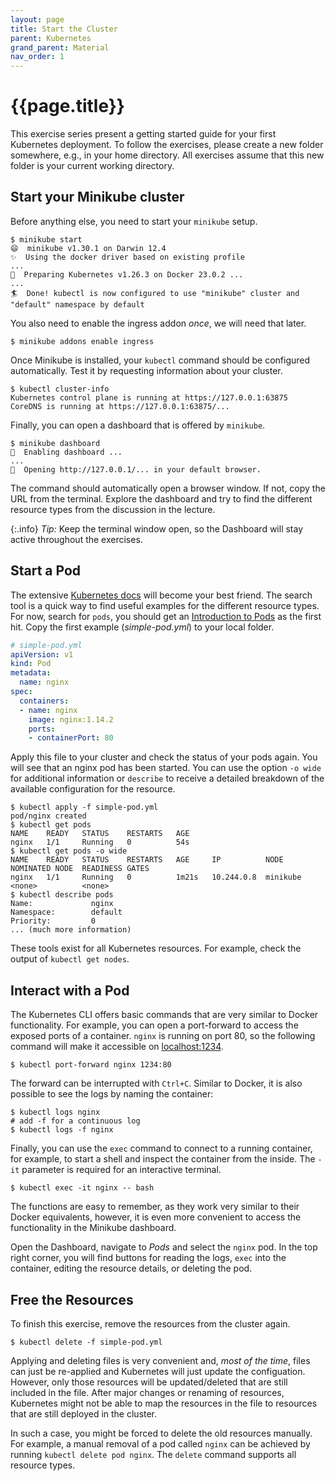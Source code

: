```yaml
---
layout: page
title: Start the Cluster
parent: Kubernetes
grand_parent: Material
nav_order: 1
---
```


# {{page.title}}

This exercise series present a getting started guide for your first Kubernetes deployment.
To follow the exercises, please create a new folder somewhere, e.g., in your home directory.
All exercises assume that this new folder is your current working directory.

## Start your Minikube cluster

Before anything else, you need to start your `minikube` setup.

```
$ minikube start
😄  minikube v1.30.1 on Darwin 12.4
✨  Using the docker driver based on existing profile
...
🐳  Preparing Kubernetes v1.26.3 on Docker 23.0.2 ...
...
🏄  Done! kubectl is now configured to use "minikube" cluster and "default" namespace by default
```

You also need to enable the ingress addon *once*, we will need that later.

    $ minikube addons enable ingress

Once Minikube is installed, your `kubectl` command should be configured automatically.
Test it by requesting information about your cluster.

    $ kubectl cluster-info
    Kubernetes control plane is running at https://127.0.0.1:63875
    CoreDNS is running at https://127.0.0.1:63875/...

Finally, you can open a dashboard that is offered by `minikube`.

    $ minikube dashboard
    🔌  Enabling dashboard ...
    ...
    🎉  Opening http://127.0.0.1/... in your default browser.

The command should automatically open a browser window.
If not, copy the URL from the terminal.
Explore the dashboard and try to find the different resource types from the discussion in the lecture.

{:.info}
*Tip:* Keep the terminal window open, so the Dashboard will stay active throughout the exercises.


## Start a Pod

The extensive [Kubernetes docs][k8s-docs] will become your best friend.
The search tool is a quick way to find useful examples for the different resource types.
For now, search for `pods`, you should get an [Introduction to Pods][k8s-pods] as the first hit.
Copy the first example (*simple-pod.yml*) to your local folder.

[k8s-docs]: https://kubernetes.io/docs/
[k8s-pods]: https://kubernetes.io/docs/

```yml
# simple-pod.yml
apiVersion: v1
kind: Pod
metadata:
  name: nginx
spec:
  containers:
  - name: nginx
    image: nginx:1.14.2
    ports:
    - containerPort: 80
```

Apply this file to your cluster and check the status of your pods again.
You will see that an nginx pod has been started.
You can use the option `-o wide` for additional information or `describe` to receive a detailed breakdown of the available configuration for the resource.

    $ kubectl apply -f simple-pod.yml
    pod/nginx created
    $ kubectl get pods
    NAME    READY   STATUS    RESTARTS   AGE
    nginx   1/1     Running   0          54s
    $ kubectl get pods -o wide
    NAME    READY   STATUS    RESTARTS   AGE     IP          NODE      NOMINATED NODE  READINESS GATES
    nginx   1/1     Running   0          1m21s   10.244.0.8  minikube  <none>          <none>
    $ kubectl describe pods
    Name:             nginx
    Namespace:        default
    Priority:         0
    ... (much more information)

These tools exist for all Kubernetes resources.
For example, check the output of `kubectl get nodes`.

## Interact with a Pod

The Kubernetes CLI offers basic commands that are very similar to Docker functionality.
For example, you can open a port-forward to access the exposed ports of a container.
`nginx` is running on port 80, so the following command will make it accessible on [localhost:1234](http://localhost:1234).

    $ kubectl port-forward nginx 1234:80

The forward can be interrupted with `Ctrl+C`.
Similar to Docker, it is also possible to see the logs by naming the container:

    $ kubectl logs nginx
    # add -f for a continuous log
    $ kubectl logs -f nginx

Finally, you can use the `exec` command to connect to a running container, for example, to start a shell and inspect the container from the inside.
The `-it` parameter is required for an interactive terminal.

    $ kubectl exec -it nginx -- bash

The functions are easy to remember, as they work very similar to their Docker equivalents, however, it is even more convenient to access the functionality in the Minikube dashboard.

Open the Dashboard, navigate to *Pods* and select the `nginx` pod.
In the top right corner, you will find buttons for reading the logs, `exec` into the container, editing the resource details, or deleting the pod.


## Free the Resources

To finish this exercise, remove the resources from the cluster again.

    $ kubectl delete -f simple-pod.yml

Applying and deleting files is very convenient and, *most of the time*, files can just be re-applied and Kubernetes will just update the configuation.
However, only those resources will be updated/deleted that are still included in the file.
After major changes or renaming of resources, Kubernetes might not be able to map the resources in the file to resources that are still deployed in the cluster.

In such a case, you might be forced to delete the old resources manually.
For example, a manual removal of a pod called `nginx` can be achieved by running `kubectl delete pod nginx`.
The `delete` command supports all resource types.

